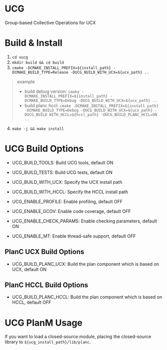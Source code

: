 # UCG
Group-based Collective Operations for UCX

# Build & Install
1. `cd xucg`
2. `mkdir build && cd build`
3. `cmake -DCMAKE_INSTALL_PREFIX=${install_path} -DCMAKE_BUILD_TYPE=Release -DUCG_BUILD_WITH_UCX=${ucx_path} ..`
> example
> - build debug version: `cmake -DCMAKE_INSTALL_PREFIX=${install_path} -DCMAKE_BUILD_TYPE=Debug -DUCG_BUILD_WITH_UCX=${ucx_path} ..`
> - build planc hccl: `cmake -DCMAKE_INSTALL_PREFIX=${install_path} -DCMAKE_BUILD_TYPE=Debug -DUCG_BUILD_WITH_UCX=${ucx_path} -DUCG_BUILD_WITH_HCCL=${hccl_path} -DUCG_BUILD_PLANC_HCCL=ON ..`
4. `make -j && make install`

# UCG Build Options
- UCG_BUILD_TOOLS: Build UCG tools, default ON
- UCG_BUILD_TESTS: Build UCG tests, default ON
- UCG_BUILD_WITH_UCX: Specify the UCX install path
- UCG_BUILD_WITH_HCCL: Specify the HCCL install path

- UCG_ENABLE_PROFILE: Enable profiling, default OFF
- UCG_ENABLE_GCOV: Enable code coverage, default OFF
- UCG_ENABLE_CHECK_PARAMS: Enable checking parameters, default ON
- UCG_ENABLE_MT: Enable thread-safe support, default OFF

## PlanC UCX Build Options
- UCG_BUILD_PLANC_UCX: Build the plan component which is based on UCX, default ON

## PlanC HCCL Build Options
- UCG_BUILD_PLANC_HCCL: Build the plan component which is based on HCCL, default OFF

# UCG PlanM Usage
If you want to load a closed-source module, placing the closed-source library to `${ucg_install_path}/lib/planc`.
